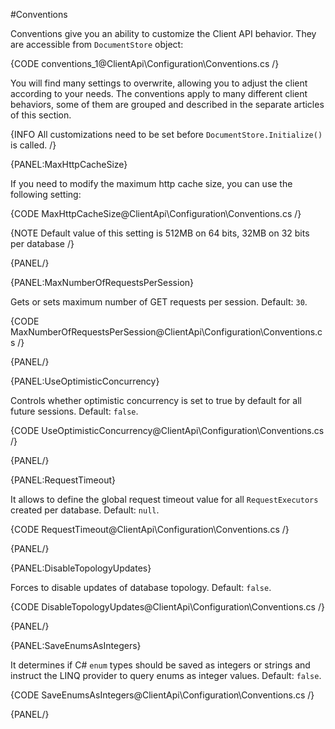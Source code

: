 #Conventions

Conventions give you an ability to customize the Client API behavior. They are accessible from `DocumentStore` object:

{CODE conventions_1@ClientApi\Configuration\Conventions.cs /}

You will find many settings to overwrite, allowing you to adjust the client according to your needs. The conventions apply to many different client behaviors, some of them are grouped and described in the separate articles of this section.

{INFO All customizations need to be set before `DocumentStore.Initialize()` is called. /}

{PANEL:MaxHttpCacheSize}

If you need to modify the maximum http cache size, you can use the following setting:

{CODE MaxHttpCacheSize@ClientApi\Configuration\Conventions.cs /}

{NOTE Default value of this setting is 512MB on 64 bits, 32MB on 32 bits per database /}

{PANEL/}

{PANEL:MaxNumberOfRequestsPerSession}

Gets or sets maximum number of GET requests per session. Default: `30`.

{CODE MaxNumberOfRequestsPerSession@ClientApi\Configuration\Conventions.cs /}

{PANEL/}

{PANEL:UseOptimisticConcurrency}

Controls whether optimistic concurrency is set to true by default for all future sessions. Default: `false`.

{CODE UseOptimisticConcurrency@ClientApi\Configuration\Conventions.cs /}

{PANEL/}

{PANEL:RequestTimeout}

It allows to define the global request timeout value for all `RequestExecutors` created per database. Default: `null`.

{CODE RequestTimeout@ClientApi\Configuration\Conventions.cs /}

{PANEL/}

{PANEL:DisableTopologyUpdates}

Forces to disable updates of database topology. Default: `false`.

{CODE DisableTopologyUpdates@ClientApi\Configuration\Conventions.cs /}

{PANEL/}

{PANEL:SaveEnumsAsIntegers}

It determines if C# `enum` types should be saved as integers or strings and instruct the LINQ provider to query enums as integer values. Default: `false`.

{CODE SaveEnumsAsIntegers@ClientApi\Configuration\Conventions.cs /}

{PANEL/}


